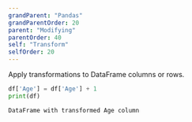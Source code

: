 ```yaml
---
grandParent: "Pandas"
grandParentOrder: 20
parent: "Modifying"
parentOrder: 40
self: "Transform"
selfOrder: 20
---
```


Apply transformations to DataFrame columns or rows.

```python
df['Age'] = df['Age'] + 1
print(df)
```
```output
DataFrame with transformed Age column
```
